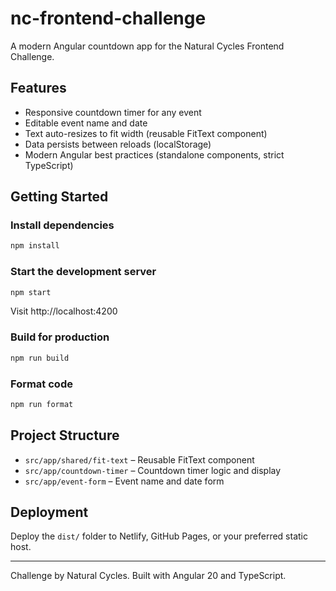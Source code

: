 # nc-frontend-challenge

A modern Angular countdown app for the Natural Cycles Frontend Challenge.

## Features
- Responsive countdown timer for any event
- Editable event name and date
- Text auto-resizes to fit width (reusable FitText component)
- Data persists between reloads (localStorage)
- Modern Angular best practices (standalone components, strict TypeScript)

## Getting Started

### Install dependencies
```bash
npm install
```

### Start the development server
```bash
npm start
```
Visit http://localhost:4200

### Build for production
```bash
npm run build
```

### Format code
```bash
npm run format
```

## Project Structure
- `src/app/shared/fit-text` – Reusable FitText component
- `src/app/countdown-timer` – Countdown timer logic and display
- `src/app/event-form` – Event name and date form

## Deployment
Deploy the `dist/` folder to Netlify, GitHub Pages, or your preferred static host.

---

Challenge by Natural Cycles. Built with Angular 20 and TypeScript.
